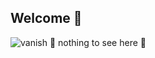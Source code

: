 ## Welcome 👋
![vanish](https://github.com/user-attachments/assets/1aeac833-b3b0-4478-b48e-a5feb8aa9349)
🐢 nothing to see here 🤪 
